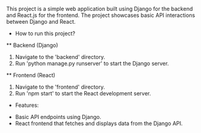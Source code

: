 This project is a simple web application built using Django for the backend and React.js for the frontend. The project showcases basic API interactions between Django and React.

* How to run this project?

** Backend (Django)
1. Navigate to the 'backend' directory.
2. Run 'python manage.py runserver' to start the Django server.

** Frontend (React)
1. Navigate to the 'frontend' directory.
2. Run 'npm start' to start the React development server.

* Features:
- Basic API endpoints using Django.
- React frontend that fetches and displays data from the Django API.
